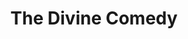 ---
title: "The Divine Comedy"
summary: "The Divine Comedy are a pop band from Northern Ireland, fronted by Neil Hannon. Over the years, many musicians have joined the band on tour and for recording sessions but the driving force of the band and its main member has always been Neil Hannon."
image: "the-divine-comedy.jpg"
apple_music_artist_url: "https://music.apple.com/gb/artist/the-divine-comedy/4421309"
wikipedia_url: "none"
---